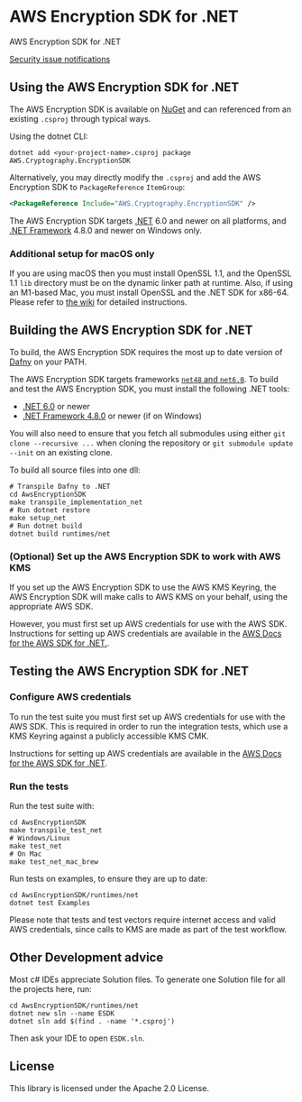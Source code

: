# AWS Encryption SDK for .NET

AWS Encryption SDK for .NET

[Security issue notifications](./CONTRIBUTING.md#security-issue-notifications)

## Using the AWS Encryption SDK for .NET

The AWS Encryption SDK is available on [NuGet](https://www.nuget.org/) and can referenced from an existing `.csproj` through typical ways.

Using the dotnet CLI:
```shell
dotnet add <your-project-name>.csproj package AWS.Cryptography.EncryptionSDK
```

Alternatively, you may directly modify the `.csproj` and add the AWS Encryption SDK to `PackageReference` `ItemGroup`:
```xml
<PackageReference Include="AWS.Cryptography.EncryptionSDK" />
```

The AWS Encryption SDK targets [.NET](https://learn.microsoft.com/en-us/dotnet/fundamentals/implementations#net-5-and-later-versions) 6.0
and newer on all platforms, and [.NET Framework](https://docs.microsoft.com/en-us/dotnet/framework/) 4.8.0 and newer on Windows only.

### Additional setup for macOS only

If you are using macOS then you must install OpenSSL 1.1,
and the OpenSSL 1.1 `lib` directory must be on the dynamic linker path at runtime.
Also, if using an M1-based Mac, you must install OpenSSL and the .NET SDK for x86-64.
Please refer to [the wiki](https://github.com/aws/aws-encryption-sdk-dafny/wiki/Using-the-AWS-Encryption-SDK-for-.NET-on-macOS) for detailed instructions.

## Building the AWS Encryption SDK for .NET

To build, the AWS Encryption SDK requires the most up to date version of [Dafny](https://github.com/dafny-lang/dafny) on your PATH.

The AWS Encryption SDK targets frameworks [`net48` and `net6.0`](https://docs.microsoft.com/en-us/dotnet/standard/frameworks#supported-target-frameworks).
To build and test the AWS Encryption SDK, you must install the following .NET tools:

* [.NET 6.0](https://dotnet.microsoft.com/en-us/download/dotnet/6.0) or newer
* [.NET Framework 4.8.0](https://docs.microsoft.com/en-us/dotnet/framework/install/) or newer (if on Windows)

You will also need to ensure that you fetch all submodules using either `git clone --recursive ...` when cloning the repository or `git submodule update --init` on an existing clone.

To build all source files into one dll:

```
# Transpile Dafny to .NET
cd AwsEncryptionSDK
make transpile_implementation_net
# Run dotnet restore
make setup_net
# Run dotnet build
dotnet build runtimes/net
```

### (Optional) Set up the AWS Encryption SDK to work with AWS KMS

If you set up the AWS Encryption SDK to use the AWS KMS Keyring,
the AWS Encryption SDK will make calls to AWS KMS on your behalf,
using the appropriate AWS SDK.

However, you must first set up AWS credentials for use with the AWS SDK. 
Instructions for setting up AWS credentials are available in the [AWS Docs for the AWS SDK for .NET.](https://docs.aws.amazon.com/sdk-for-net/v3/developer-guide/net-dg-config-creds.html).

## Testing the AWS Encryption SDK for .NET

### Configure AWS credentials

To run the test suite you must first set up AWS credentials for use with the AWS SDK.
This is required in order to run the integration tests, which use a KMS Keyring against a publicly accessible KMS CMK.

Instructions for setting up AWS credentials are available in the [AWS Docs for the AWS SDK for .NET](https://docs.aws.amazon.com/sdk-for-net/v3/developer-guide/net-dg-config-creds.html).

### Run the tests

Run the test suite with:

```
cd AwsEncryptionSDK
make transpile_test_net
# Windows/Linux
make test_net 
# On Mac
make test_net_mac_brew
```

Run tests on examples, to ensure they are up to date:

```
cd AwsEncryptionSDK/runtimes/net
dotnet test Examples
```

Please note that tests and test vectors require internet access and valid AWS credentials, since calls to KMS are made as part of the test workflow.

## Other Development advice

Most c# IDEs appreciate Solution files.
To generate one Solution file for all the projects here,
run:
```
cd AwsEncryptionSDK/runtimes/net
dotnet new sln --name ESDK
dotnet sln add $(find . -name '*.csproj')
```
Then ask your IDE to open `ESDK.sln`.

## License

This library is licensed under the Apache 2.0 License.
